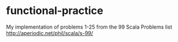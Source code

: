 # functional-practice
My implementation of problems 1-25 from the 99 Scala Problems list http://aperiodic.net/phil/scala/s-99/
